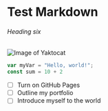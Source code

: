 # Test Markdown
###### Heading six

![Image of Yaktocat](https://octodex.github.com/images/yaktocat.png)

``` javascript
var myVar = "Hello, world!";
const sum = 10 + 2
```
- [ ] Turn on GitHub Pages
- [ ] Outline my portfolio
- [ ] Introduce myself to the world
